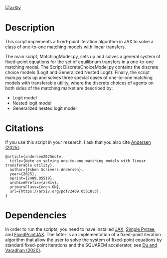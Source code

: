 
[![arXiv](https://img.shields.io/badge/arXiv-2112.14377-b31b1b.svg)](https://arxiv.org/pdf/2409.05518v3)

# Description
This script implements a fixed-point iteration algorithm in JAX to solve a class of one-to-one matching models with linear transfers.

The main script, MatchingModel.py, sets up and solves a general system of fixed-point equations for the set of equilibrium transfers in a one-to-one matching model. The Script DiscreteChoiceModel.py contains the discrete choice models (Logit and Generalized Nested Logit). Finally, the script main.py sets up and solves three special cases of one-to-one matching models with transferable utility, where the discrete choices of agents on both sides of the matching market are described by:
 - Logit model
 - Nested logit model
 - Generalized nested logit model

# Citations
If you use this script in your research, I ask that you also cite [Andersen (2025)](https://arxiv.org/pdf/2409.05518v3).


    @article{andersen2025note,
      title={Note on solving one-to-one matching models with linear transferable utility}, 
      author={Esben Scrivers Andersen},
      year={2025},
      eprint={2409.05518},
      archivePrefix={arXiv},
      primaryClass={econ.GN},
      url={https://arxiv.org/pdf/2409.05518v3}, 
    }

# Dependencies
In order to run the scripts, you need to have installed [JAX](https://github.com/jax-ml/jax), [Simple Pytree](https://github.com/cgarciae/simple-pytree), and [FixedPointJAX](https://github.com/esbenscriver/FixedPointJAX). The latter is an implementation of a fixed-point iteration algorithm that allow the user to solve the system of fixed-point equations by standard fixed-point iterations and the SQUAREM accelerator, see [Du and Varadhan (2020)](https://www.jstatsoft.org/article/view/v092i07).

    




